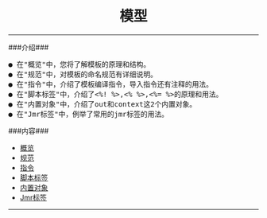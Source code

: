 # <div align="center">模型</div> #

----------

###介绍###

<pre>
● 在"概览"中，您将了解模板的原理和结构。
● 在"规范"中，对模板的命名规范有详细说明。
● 在"指令"中，介绍了模板编译指令，导入指令还有注释的用法。
● 在"脚本标签"中，介绍了&lt;%! %&gt;,&lt;% %&gt;,&lt;%= %&gt;的原理和用法。
● 在"内置对象"中，介绍了out和context这2个内置对象。
● 在"Jmr标签"中，例举了常用的jmr标签的用法。
</pre>

###内容###

* <a href="template-preface.html">概览</a>
* <a href="head-template-standard.html">规范</a>
* <a href="head-template-instruction.html">指令</a>
* <a href="head-template-script.html">脚本标签</a>
* <a href="head-template-object.html">内置对象</a>
* <a href="head-template-tag.html">Jmr标签</a>

----------